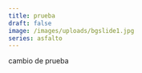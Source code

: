 ```yaml
---
title: prueba
draft: false
image: /images/uploads/bgslide1.jpg
series: asfalto
---
```

cambio de prueba